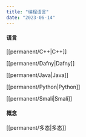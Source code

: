 ```yaml
---
title: "编程语言"
date: "2023-06-14"
---
```


#### 语言
[[permanent/C++|C++]]

[[permanent/Dafny|Dafny]]

[[permanent/Java|Java]]

[[permanent/Python|Python]]

[[permanent/Smali|Smali]]

#### 概念
[[permanent/多态|多态]]